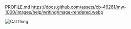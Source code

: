 PROFILE.md
https://docs.github.com/assets/cb-49261/mw-1000/images/help/writing/image-rendered.webp

![Cat thing](https://docs.github.com/assets/cb-49261/mw-1000/images/help/writing/image-rendered.webp)

